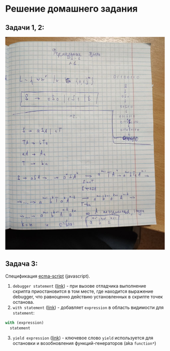 # Решение домашнего задания

## Задачи 1, 2:

![Task 1 and 2](/imgs/1-2.jpg)


## Задача 3:

Спецификация [ecma-script](https://tc39.es/ecma262/#sec-intro) (javascript).

1. `debugger statement` ([link](https://tc39.es/ecma262/#prod-DebuggerStatement)) - при вызове отладчика выполнение скрипта приостановится в том месте, где находится выражение debugger, что равноценно действию установленных в скрипте точек останова.
2. `with statement` ([link](https://tc39.es/ecma262/#sec-with-statement)) - добавляет `expression` в область видимости для `statement`:
  ```js
  with (expression)
    statement
  ```
3. `yield expression` ([link](https://tc39.es/ecma262/#prod-YieldExpression)) - ключевое слово `yield` используется для остановки и возобновления функций-генераторов (aka `function*`)
